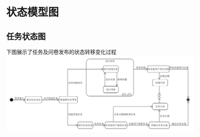 # 状态模型图

## 任务状态图

下图展示了任务及问卷发布的状态转移变化过程
![](https://github.com/sysuswsad/mission_craft/raw/master/docs/imgs/statemodel.png)
